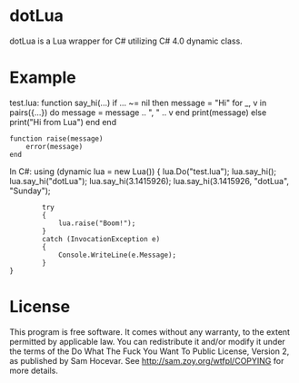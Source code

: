 dotLua
======
dotLua is a Lua wrapper for C# utilizing C# 4.0 dynamic class.

Example
======
test.lua:
	function say_hi(...)
		if ... ~= nil then
			message = "Hi"
			for _, v in pairs({...}) do
				message = message .. ", " .. v
			end
			print(message)
		else
			print("Hi from Lua")
		end
	end

	function raise(message)
		error(message)
	end

In C#:
	using (dynamic lua = new Lua())
	{
			lua.Do("test.lua");
			lua.say_hi();
			lua.say_hi("dotLua");
			lua.say_hi(3.1415926);
			lua.say_hi(3.1415926, "dotLua", "Sunday");

			try
			{
				lua.raise("Boom!");
			}
			catch (InvocationException e)
			{
				Console.WriteLine(e.Message);
			}
	}

License
======
This program is free software. It comes without any warranty, to
the extent permitted by applicable law. You can redistribute it
and/or modify it under the terms of the Do What The Fuck You Want
To Public License, Version 2, as published by Sam Hocevar. See
http://sam.zoy.org/wtfpl/COPYING for more details.

